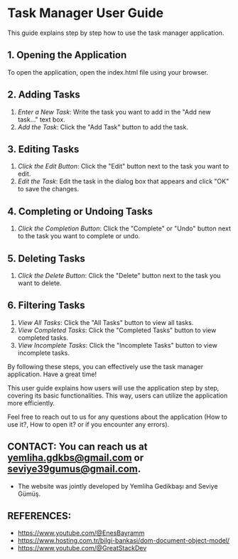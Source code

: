 # Task Manager User Guide

This guide explains step by step how to use the task manager application.

## 1. Opening the Application

To open the application, open the index.html file using your browser.

## 2. Adding Tasks

1. *Enter a New Task*: Write the task you want to add in the "Add new task..." text box.
2. *Add the Task*: Click the "Add Task" button to add the task.

## 3. Editing Tasks

1. *Click the Edit Button*: Click the "Edit" button next to the task you want to edit.
2. *Edit the Task*: Edit the task in the dialog box that appears and click "OK" to save the changes.

## 4. Completing or Undoing Tasks

1. *Click the Completion Button*: Click the "Complete" or "Undo" button next to the task you want to complete or undo.

## 5. Deleting Tasks

1. *Click the Delete Button*: Click the "Delete" button next to the task you want to delete.

## 6. Filtering Tasks

1. *View All Tasks*: Click the "All Tasks" button to view all tasks.
2. *View Completed Tasks*: Click the "Completed Tasks" button to view completed tasks.
3. *View Incomplete Tasks*: Click the "Incomplete Tasks" button to view incomplete tasks.

By following these steps, you can effectively use the task manager application. Have a great time!

This user guide explains how users will use the application step by step, covering its basic functionalities. This way, users can utilize the application more efficiently.

Feel free to reach out to us for any questions about the application (How to use it?, How to open it? or if you encounter any errors).

## CONTACT: You can reach us at yemliha.gdkbs@gmail.com or seviye39gumus@gmail.com.
- The website was jointly developed by Yemliha Gedikbaşı and Seviye Gümüş.

## REFERENCES:

- https://www.youtube.com/@EnesBayramm
- https://www.hosting.com.tr/bilgi-bankasi/dom-document-object-model/
- https://www.youtube.com/@GreatStackDev

